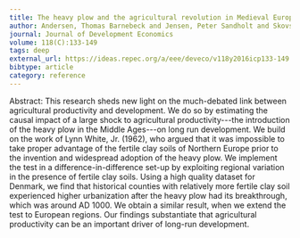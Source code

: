 ```yaml
---
title: The heavy plow and the agricultural revolution in Medieval Europe
author: Andersen, Thomas Barnebeck and Jensen, Peter Sandholt and Skovsgaard, Christian Volmar
journal: Journal of Development Economics
volume: 118(C):133-149
tags: deep
external_url: https://ideas.repec.org/a/eee/deveco/v118y2016icp133-149.html
bibtype: article
category: reference
---
```

Abstract: This research sheds new light on the much-debated link between agricultural productivity and development. We do so by estimating the causal impact of a large shock to agricultural productivity---the introduction of the heavy plow in the Middle Ages---on long run development. We build on the work of Lynn White, Jr. (1962), who argued that it was impossible to take proper advantage of the fertile clay soils of Northern Europe prior to the invention and widespread adoption of the heavy plow. We implement the test in a difference-in-difference set-up by exploiting regional variation in the presence of fertile clay soils. Using a high quality dataset for Denmark, we find that historical counties with relatively more fertile clay soil experienced higher urbanization after the heavy plow had its breakthrough, which was around AD 1000. We obtain a similar result, when we extend the test to European regions. Our findings substantiate that agricultural productivity can be an important driver of long-run development.
